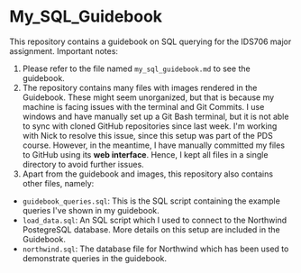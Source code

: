 # My_SQL_Guidebook
This repository contains a guidebook on SQL querying for the IDS706 major assignment. Important notes:

1. Please refer to the file named `my_sql_guidebook.md` to see the guidebook.
2. The repository contains many files with images rendered in the Guidebook. These might seem unorganized, but that is because my machine is facing issues with the terminal and Git Commits. I use windows and have manually set up a Git Bash terminal, but it is not able to sync with cloned GitHub repositories since last week. I'm working with Nick to resolve this issue, since this setup was part of the PDS course. However, in the meantime, I have manually committed my files to GitHub using its **web interface**. Hence, I kept all files in a single directory to avoid further issues.
3. Apart from the guidebook and images, this repository also contains other files, namely:

- `guidebook_queries.sql`: This is the SQL script containing the example queries I've shown in my guidebook.
- `load_data.sql`: An SQL script which I used to connect to the Northwind PostegreSQL database. More details on this setup are included in the Guidebook.
- `northwind.sql`: The database file for Northwind which has been used to demonstrate queries in the guidebook.
